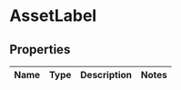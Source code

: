 
# AssetLabel

## Properties
| Name | Type | Description | Notes |
| ------------ | ------------- | ------------- | ------------- |




